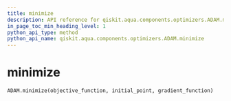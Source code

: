 ```yaml
---
title: minimize
description: API reference for qiskit.aqua.components.optimizers.ADAM.minimize
in_page_toc_min_heading_level: 1
python_api_type: method
python_api_name: qiskit.aqua.components.optimizers.ADAM.minimize
---
```


# minimize

<span id="qiskit.aqua.components.optimizers.ADAM.minimize" />

`ADAM.minimize(objective_function, initial_point, gradient_function)`

